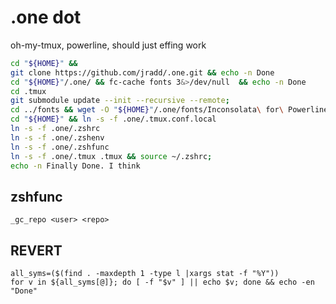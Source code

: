 # .one dot
oh-my-tmux, powerline, should just effing work



```zsh 
cd "${HOME}" &&
git clone https://github.com/jradd/.one.git && echo -n Done
cd "${HOME}"/.one/ && fc-cache fonts 3&>/dev/null  && echo -n Done
cd .tmux
git submodule update --init --recursive --remote;
cd ../fonts && wget -O "${HOME}"/.one/fonts/Inconsolata\ for\ Powerline.otf https://github.com/powerline/fonts/raw/master/Inconsolata/Inconsolata\ for\ Powerline.otf
cd "${HOME}" && ln -s -f .one/.tmux.conf.local
ln -s -f .one/.zshrc
ln -s -f .one/.zshenv
ln -s -f .one/.zshfunc
ln -s -f .one/.tmux .tmux && source ~/.zshrc;
echo -n Finally Done. I think 
```

## zshfunc
`_gc_repo <user> <repo>`


## REVERT

```
all_syms=($(find . -maxdepth 1 -type l |xargs stat -f "%Y"))               
for v in ${all_syms[@]}; do [ -f "$v" ] || echo $v; done && echo -en "Done"
```
